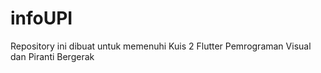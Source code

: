 # infoUPI
Repository ini dibuat untuk memenuhi Kuis 2 Flutter Pemrograman Visual dan Piranti Bergerak
